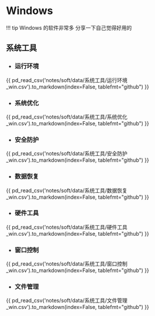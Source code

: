 # Windows

!!! tip
    Windows 的软件非常多 分享一下自己觉得好用的

## 系统工具

- ### 运行环境

{{ pd_read_csv('notes/soft/data/系统工具/运行环境_win.csv').to_markdown(index=False, tablefmt="github") }}

- ### 系统优化

{{ pd_read_csv('notes/soft/data/系统工具/系统优化_win.csv').to_markdown(index=False, tablefmt="github") }}

- ### 安全防护

{{ pd_read_csv('notes/soft/data/系统工具/安全防护_win.csv').to_markdown(index=False, tablefmt="github") }}

- ### 数据恢复

{{ pd_read_csv('notes/soft/data/系统工具/数据恢复_win.csv').to_markdown(index=False, tablefmt="github") }}

- ### 硬件工具

{{ pd_read_csv('notes/soft/data/系统工具/硬件工具_win.csv').to_markdown(index=False, tablefmt="github") }}

- ### 窗口控制

{{ pd_read_csv('notes/soft/data/系统工具/窗口控制_win.csv').to_markdown(index=False, tablefmt="github") }}

- ### 文件管理

{{ pd_read_csv('notes/soft/data/系统工具/文件管理_win.csv').to_markdown(index=False, tablefmt="github") }}
